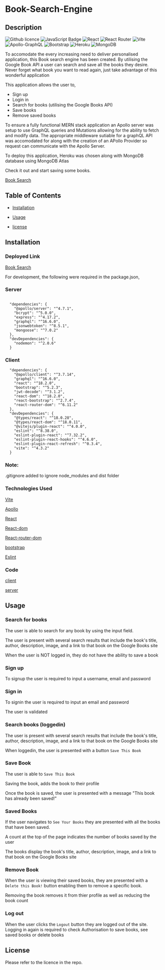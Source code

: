 # Book-Search-Engine

## Description

![Github licence](http://img.shields.io/badge/license-MIT-blue.svg)
![JavaScript Badge](https://img.shields.io/badge/JavaScript-100%25-yellow.svg)
![React](https://img.shields.io/badge/react-%2320232a.svg?style=for-the-badge&logo=react&logoColor=%2361DAFB)
![React Router](https://img.shields.io/badge/React_Router-CA4245?style=for-the-badge&logo=react-router&logoColor=white)
![Vite](https://img.shields.io/badge/vite-%23646CFF.svg?style=for-the-badge&logo=vite&logoColor=white)
![Apollo-GraphQL](https://img.shields.io/badge/-ApolloGraphQL-311C87?style=for-the-badge&logo=apollo-graphql)
![Bootstrap](https://img.shields.io/badge/bootstrap-%238511FA.svg?style=for-the-badge&logo=bootstrap&logoColor=white)
![Heroku](https://img.shields.io/badge/heroku-%23430098.svg?style=for-the-badge&logo=heroku&logoColor=white)
![MongoDB](https://img.shields.io/badge/MongoDB-%234ea94b.svg?style=for-the-badge&logo=mongodb&logoColor=white)

To accomodate the every increasing need to deliver personalised application, this Book search engine has been created. By utilising the Google Book API a user can search and save all the books they desire. Never forget what book you want to read again, just take advantage of this wonderful application

This application allows the user to,

- Sign up 
- Login in 
- Search for books (utilising the Google Books API)
- Save books
- Remove saved books

To ensure a fully functional MERN stack application an Apollo server was setup to use GraphQL queries and Mutations allowing for the ability to fetch and modify data. The appropriate middleware sutiable for a graphQL API was accomodated for along with the creation of an APollo Provider so request can communicate with the Apollo Server.

To deploy this application, Heroku was chosen along with MongoDB database using MongoDB Atlas

Check it out and start saving some books.

[Book Search](https://book-search-wonder-app-425fb89194be.herokuapp.com/)

## Table of Contents

- [Installation](#installation)

- [Usage](#usage)

- [license](#license)

## Installation

### Deployed Link

[Book Search](https://book-search-wonder-app-425fb89194be.herokuapp.com/)

For development, the following were required in the package.json,

### Server

```

  "dependencies": {
    "@apollo/server": "^4.7.1",
    "bcrypt": "^5.0.0",
    "express": "^4.17.2",
    "graphql": "^16.6.0",
    "jsonwebtoken": "^8.5.1",
    "mongoose": "^7.0.2"
  },
  "devDependencies": {
    "nodemon": "^2.0.6"
  }

```

### Client

```
  "dependencies": {
    "@apollo/client": "^3.7.14",
    "graphql": "^16.6.0",
    "react": "^18.2.0",
    "bootstrap": "^5.2.3",
    "jwt-decode": "^3.1.2",
    "react-dom": "^18.2.0",
    "react-bootstrap": "^2.7.4",
    "react-router-dom": "^6.11.2"
  },
  "devDependencies": {
    "@types/react": "^18.0.28",
    "@types/react-dom": "^18.0.11",
    "@vitejs/plugin-react": "^4.0.0",
    "eslint": "^8.38.0",
    "eslint-plugin-react": "^7.32.2",
    "eslint-plugin-react-hooks": "^4.6.0",
    "eslint-plugin-react-refresh": "^0.3.4",
    "vite": "^4.3.2"
  }
```

### Note:

.gitignore added to ignore node_modules and dist folder

### Technologies Used

<p><a href="https://vitejs.dev/">Vite</a></p>
<p><a href="https://www.apollographql.com/">Apollo</a></p>
<p><a href="https://react.dev/">React</a></p>
<p><a href="https://legacy.reactjs.org/docs/react-dom.html">React-dom</a></p>
<p><a href="https://reactrouter.com/en/main">React-router-dom</a></p>
<p><a href="https://getbootstrap.com/">bootstrap</a></p>
<p><a href="https://eslint.org/">Eslint</a></p>

### Code

[client](https://github.com/jarrodbb/Book-Search-Engine/tree/main/client)

[server](https://github.com/jarrodbb/Book-Search-Engine/tree/main/server)

## Usage

### Search for books

The user is able to search for any book by using the input field.

The user is present with several search results that include the book's title, author, description, image, and a link to that book on the Google Books site

When the user is NOT logged in, they do not have the ability to save a book

### Sign up

To signup the user is required to input a username, email and password

### Sign in

To signin the user is required to input an email and password

The user is validated

### Search books (loggedin)

The user is present with several search results that include the book's title, author, description, image, and a link to that book on the Google Books site

When loggedin, the user is presented with a button `Save This Book`

### Save Book

The user is able to `Save This Book`

Saving the book, adds the book to their profile

Once the book is saved, the user is presented with a message "This book has already been saved!"

### Saved Books

If the user navigates to `See Your Books` they are presented with all the books that have been saved.

A count at the top of the page indicates the number of books saved by the user

The books display the book's title, author, description, image, and a link to that book on the Google Books site

### Remove Book

When the user is viewing their saved books, they are presented with a `Delete this Book!` button enabling them to remove a specific book.

Removing the book removes it from thier profile as well as reducing the book count

### Log out

When the user clicks the `Logout` button they are logged out of the site. Logging in again is required to check Authorisation to save books, see saved books or delete books

## License

Please refer to the licence in the repo.
